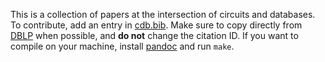 This is a collection of papers at the intersection of circuits and databases.
To contribute, add an entry in [cdb.bib](https://github.com/remysucre/circuit-db/blob/main/cdb.bib). 
Make sure to copy directly from [DBLP](https://dblp.org) when possible, and **do not** change the citation ID.
If you want to compile on your machine, install [pandoc](https://pandoc.org) and run `make`.
